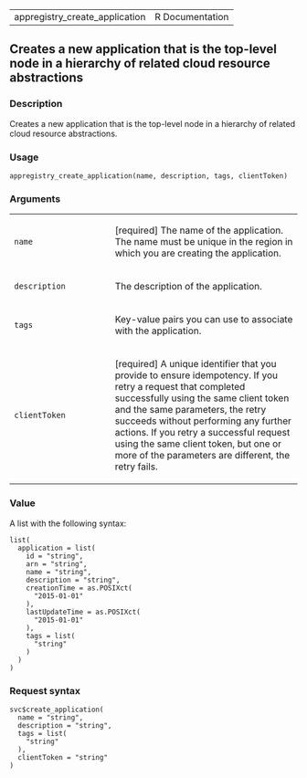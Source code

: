 <table style="width: 100%;">
<tbody>
<tr class="odd">
<td>appregistry_create_application</td>
<td style="text-align: right;">R Documentation</td>
</tr>
</tbody>
</table>

## Creates a new application that is the top-level node in a hierarchy of related cloud resource abstractions

### Description

Creates a new application that is the top-level node in a hierarchy of
related cloud resource abstractions.

### Usage

    appregistry_create_application(name, description, tags, clientToken)

### Arguments

<table>
<colgroup>
<col style="width: 35%" />
<col style="width: 65%" />
</colgroup>
<tbody>
<tr class="odd">
<td><code id="appregistry_create_application_:_name">name</code></td>
<td><p>[required] The name of the application. The name must be unique
in the region in which you are creating the application.</p></td>
</tr>
<tr class="even">
<td><code
id="appregistry_create_application_:_description">description</code></td>
<td><p>The description of the application.</p></td>
</tr>
<tr class="odd">
<td><code id="appregistry_create_application_:_tags">tags</code></td>
<td><p>Key-value pairs you can use to associate with the
application.</p></td>
</tr>
<tr class="even">
<td><code
id="appregistry_create_application_:_clientToken">clientToken</code></td>
<td><p>[required] A unique identifier that you provide to ensure
idempotency. If you retry a request that completed successfully using
the same client token and the same parameters, the retry succeeds
without performing any further actions. If you retry a successful
request using the same client token, but one or more of the parameters
are different, the retry fails.</p></td>
</tr>
</tbody>
</table>

### Value

A list with the following syntax:

    list(
      application = list(
        id = "string",
        arn = "string",
        name = "string",
        description = "string",
        creationTime = as.POSIXct(
          "2015-01-01"
        ),
        lastUpdateTime = as.POSIXct(
          "2015-01-01"
        ),
        tags = list(
          "string"
        )
      )
    )

### Request syntax

    svc$create_application(
      name = "string",
      description = "string",
      tags = list(
        "string"
      ),
      clientToken = "string"
    )
